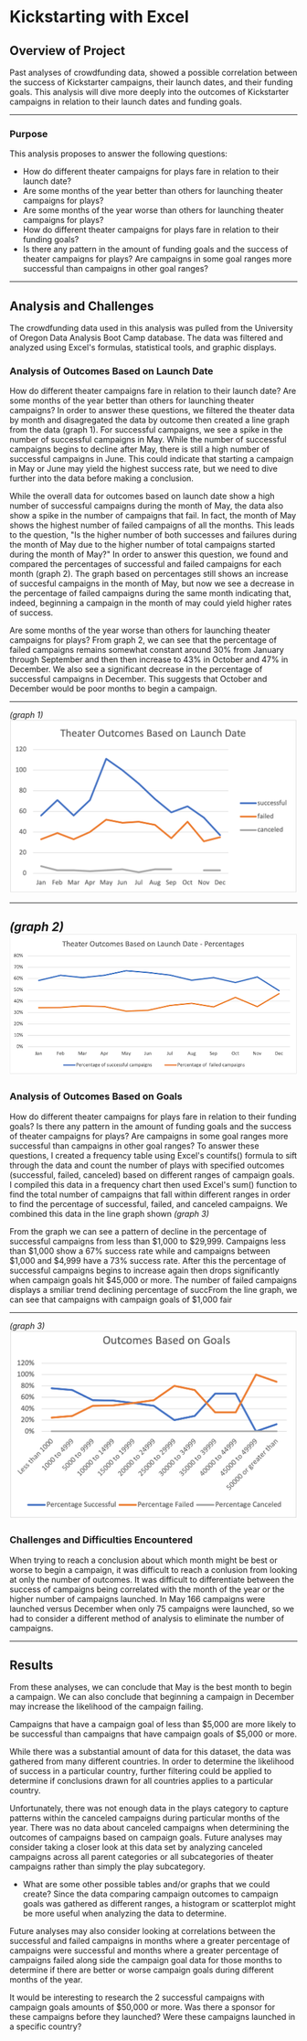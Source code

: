 # Kickstarting with Excel

## Overview of Project
Past analyses of crowdfunding data, showed a possible correlation between the success of Kickstarter campaigns, their launch dates, and their funding goals. This analysis will dive more deeply into the outcomes of Kickstarter campaigns in relation to their launch dates and funding goals.

---
### Purpose
This analysis proposes to answer the following questions:
* How do different theater campaigns for plays fare in relation to their launch date?
* Are some months of the year better than others for launching theater campaigns for plays?
* Are some months of the year worse than others for launching theater campaigns for plays?
* How do different theater campaigns for plays fare in relation to their funding goals?
* Is there any pattern in the amount of funding goals and the success of theater campaigns for plays? Are campaigns in some goal ranges more successful than campaigns in other goal ranges?

---
## Analysis and Challenges
The crowdfunding data used in this analysis was pulled from the University of Oregon Data Analysis Boot Camp database. The data was filtered and analyzed using Excel's formulas, statistical tools, and graphic displays. 


### Analysis of Outcomes Based on Launch Date
How do different theater campaigns fare in relation to their launch date? Are some months of the year better than others for launching theater campaigns? In order to answer these questions, we filtered the theater data by month and disagregated the data by outcome then created a line graph from the data (graph 1). For successful campaigns, we see a spike in the number of successful campaigns in May. While the number of successful campaigns begins to decline after May, there is still a high number of successful campaigns in June. This could indicate that starting a campaign in May or June may yield the highest success rate, but we need to dive further into the data before making a conclusion.

While the overall data for outcomes based on launch date show a high number of successful campaigns during the month of May, the data also show a spike in the number of campaigns that fail. In fact, the month of May shows the highest number of failed campaigns of all the months. This leads to the question, "Is the higher number of both successes and failures during the month of May due to the higher number of total campaigns started during the month of May?" In order to answer this question, we found and compared the percentages of successful and failed campaigns for each month (graph 2). The graph based on percentages still shows an increase of succesful campaigns in the month of May, but now we see a decrease in the percentage of failed campaigns during the same month indicating that, indeed, beginning a campaign in the month of may could yield higher rates of success. 

Are some months of the year worse than others for launching theater campaigns for plays? From graph 2, we can see that the percentage of failed campaigns remains somewhat constant around 30% from January through September and then then increase to 43% in October and 47% in December. We also see a significant decrease in the percentage of successful campaigns in December. This suggests that October and December would be poor months to begin a campaign.

---
*(graph 1)*
![Theater_Outcomes_vs_Launch](https://github.com/jisellejones/kickstarter-analysis_JJones/blob/main/Theater_Outcomes_vs_Launch.png)

---
*(graph 2)*
![Theater_Outcomes_vs_Launch_Percentage](https://github.com/jisellejones/kickstarter-analysis_JJones/blob/main/Theater_Outcomes_vs_Launch_percentage.png)
---
### Analysis of Outcomes Based on Goals
How do different theater campaigns for plays fare in relation to their funding goals? Is there any pattern in the amount of funding goals and the success of theater campaigns for plays? Are campaigns in some goal ranges more successful than campaigns in other goal ranges? To answer these questions, I created a frequency table using Excel's countifs() formula to sift through the data and count the number of plays with specified outcomes (successful, failed, canceled) based on different ranges of campaign goals. I compiled this data in a frequency chart then used Excel's sum() function to find the total number of campaigns that fall within different ranges in order to find the percentage of successful, failed, and canceled campaigns. We combined this data in the line graph shown *(graph 3)*

From the graph we can see a pattern of decline in the percentage of successful campaigns from less than $1,000 to $29,999. Campaigns less than $1,000 show a 67% success rate while and campaigns between $1,000 and $4,999 have a 73% success rate. After this the percentage of successful campaigns begins to increase again then drops significantly when campaign goals hit $45,000 or more. The number of failed campaigns displays a smiliar trend declining percentage of succFrom the line graph, we can see that campaigns with campaign goals of $1,000 fair


---
*(graph 3)*
![Outcome_vs_Goals](https://github.com/jisellejones/kickstarter-analysis_JJones/blob/main/Outcomes_vs_Goals.png)


### Challenges and Difficulties Encountered
When trying to reach a conclusion about which month might be best or worse to begin a campaign, it was difficult to reach a conlusion from looking at only the number of outcomes. It was difficult to differentiate between the success of campaigns being correlated with the month of the year or the higher number of campaigns launched. In May 166 campaigns were launched versus December when only 75 campaigns were launched, so we had to consider a different method of analysis to eliminate the number of campaigns. 

---
## Results
From these analyses, we can conclude that May is the best month to begin a campaign. We can also conclude that beginning a campaign in December may increase the likelihood of the campaign failing.

Campaigns that have a campaign goal of less than $5,000 are more likely to be successful than campaigns that have campaign goals of $5,000 or more.

While there was a substantial amount of data for this dataset, the data was gathered from many different countries. In order to determine the likelihood of success in a particular country, further filtering could be applied to determine if conclusions drawn for all countries applies to a particular country. 

Unfortunately, there was not enough data in the plays category to capture patterns within the canceled campaigns during particular months of the year. There was no data about canceled campaigns when determining the outcomes of campaigns based on campaign goals. Future analyses may consider taking a closer look at this data set by analyzing canceled campaigns across all parent categories or all subcategories of theater campaigns rather than simply the play subcategory.




- What are some other possible tables and/or graphs that we could create?
Since the data comparing campaign outcomes to campaign goals was gathered as different ranges, a histogram or scatterplot might be more useful when analyzing the data to determine. 

Future analyses may also consider looking at correlations between the successful and failed campaigns in months where a greater percentage of campaigns were successful and months where a greater percentage of campaigns failed along side the campaign goal data for those months to determine if there are better or worse campaign goals during different months of the year.

It would be interesting to research the 2 successful campaigns with campaign goals amounts of $50,000 or more. Was there a sponsor for these campaigns before they launched? Were these campaigns launched in a specific country?

